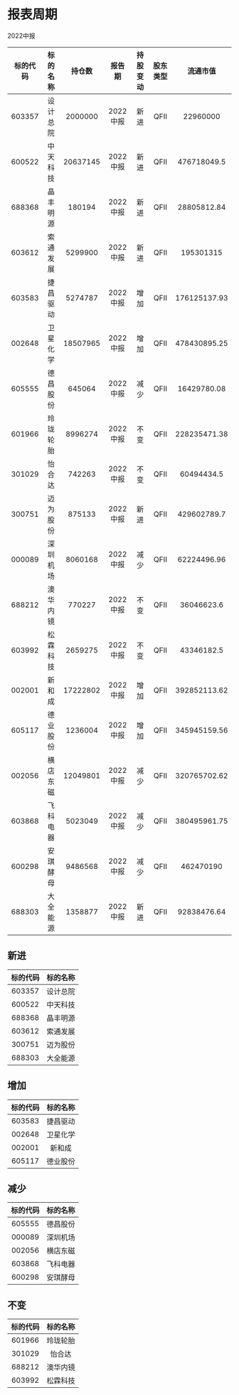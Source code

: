 # 报表周期 

2022中报

| 标的代码 | 标的名称 | 持仓数 | 报告期 | 持股变动 | 股东类型 | 流通市值 |
|:--:|:--:|:--:|:--:|:--:|:--:|:--:|
|603357|设计总院|2000000|2022中报|新进|QFII|22960000|
|600522|中天科技|20637145|2022中报|新进|QFII|476718049.5|
|688368|晶丰明源|180194|2022中报|新进|QFII|28805812.84|
|603612|索通发展|5299900|2022中报|新进|QFII|195301315|
|603583|捷昌驱动|5274787|2022中报|增加|QFII|176125137.93|
|002648|卫星化学|18507965|2022中报|增加|QFII|478430895.25|
|605555|德昌股份|645064|2022中报|减少|QFII|16429780.08|
|601966|玲珑轮胎|8996274|2022中报|不变|QFII|228235471.38|
|301029|怡合达|742263|2022中报|不变|QFII|60494434.5|
|300751|迈为股份|875133|2022中报|新进|QFII|429602789.7|
|000089|深圳机场|8060168|2022中报|减少|QFII|62224496.96|
|688212|澳华内镜|770227|2022中报|不变|QFII|36046623.6|
|603992|松霖科技|2659275|2022中报|不变|QFII|43346182.5|
|002001|新和成|17222802|2022中报|增加|QFII|392852113.62|
|605117|德业股份|1236004|2022中报|增加|QFII|345945159.56|
|002056|横店东磁|12049801|2022中报|减少|QFII|320765702.62|
|603868|飞科电器|5023049|2022中报|减少|QFII|380495961.75|
|600298|安琪酵母|9486568|2022中报|减少|QFII|462470190|
|688303|大全能源|1358877|2022中报|新进|QFII|92838476.64|


## 新进 

| 标的代码 | 标的名称 |
|:--:|:--:|
|603357|设计总院|
|600522|中天科技|
|688368|晶丰明源|
|603612|索通发展|
|300751|迈为股份|
|688303|大全能源|


## 增加 

| 标的代码 | 标的名称 |
|:--:|:--:|
|603583|捷昌驱动|
|002648|卫星化学|
|002001|新和成|
|605117|德业股份|


## 减少 

| 标的代码 | 标的名称 |
|:--:|:--:|
|605555|德昌股份|
|000089|深圳机场|
|002056|横店东磁|
|603868|飞科电器|
|600298|安琪酵母|


## 不变 

| 标的代码 | 标的名称 |
|:--:|:--:|
|601966|玲珑轮胎|
|301029|怡合达|
|688212|澳华内镜|
|603992|松霖科技|

